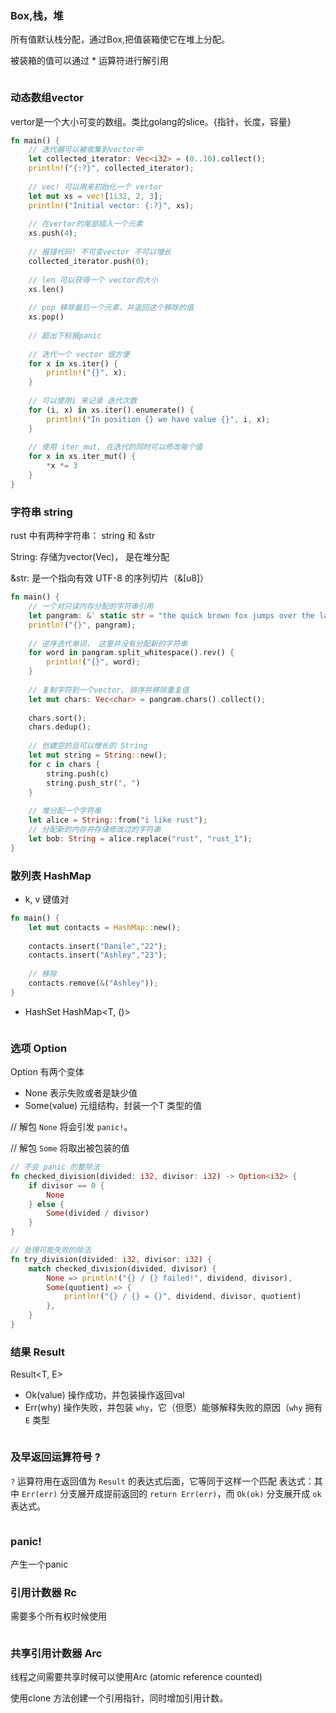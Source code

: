 ### Box,栈，堆

所有值默认栈分配，通过Box<T>,把值装箱使它在堆上分配。

被装箱的值可以通过 * 运算符进行解引用

```rust

```

### 动态数组vector

vertor是一个大小可变的数组。类比golang的slice。{指针，长度，容量}

```rust
fn main() {
    // 迭代器可以被收集到vector中
    let collected_iterator: Vec<i32> = (0..10).collect();
    println!("{:?}", collected_iterator);
	
    // vec! 可以用来初始化一个 vertor
    let mut xs = vec![1i32, 2, 3];
    println!("Initial vector: {:?}", xs);
    
    // 在vertor的尾部插入一个元素
    xs.push(4);
    
   	// 报错代码! 不可变vector 不可以增长
    collected_iterator.push(0);
    
    // len 可以获得一个 vector的大小
    xs.len()
    
    // pop 移除最后一个元素，并返回这个移除的值
    xs.pop()
    
    // 超出下标报panic
    
    // 迭代一个 vector 很方便
    for x in xs.iter() {
        println!("{}", x);
    }
    
    // 可以使用i 来记录 迭代次数
    for (i, x) in xs.iter().enumerate() {
        println!("In position {} we have value {}", i, x);
    }
    
    // 使用 iter_mut, 在迭代的同时可以修改每个值
    for x in xs.iter_mut() {
        *x *= 3
    }
}
```

### 字符串 string

rust 中有两种字符串： string  和 &str

String:  存储为vector(Vec<u8>)， 是在堆分配

&str:  是一个指向有效 UTF-8 的序列切片（&[u8]）

```rust
fn main() {
    // 一个对只读内存分配的字符串引用
    let pangram: &' static str = "the quick brown fox jumps over the lazy dog"
    println!("{}", pangram);
    
    // 逆序迭代单词， 这里并没有分配新的字符串
    for word in pangram.split_whitespace().rev() {
        println!("{}", word);
    }
    
    // 复制字符到一个vector, 排序并移除重复值
    let mut chars: Vec<char> = pangram.chars().collect();
    
    chars.sort();
    chars.dedup();
    
    // 创建空的且可以增长的 String
    let mut string = String::new();
    for c in chars {
        string.push(c)
        string.push_str(", ")
    }
    
    // 堆分配一个字符串
    let alice = String::from("i like rust");
    // 分配新的内存并存储修改过的字符串
    let bob: String = alice.replace("rust", "rust_1");
}
```

### 散列表 HashMap

- k, v 键值对

```rust
fn main() {
    let mut contacts = HashMap::new();
    
    contacts.insert("Danile","22");
    contacts.insert("Ashley","23");
    
    // 移除
    contacts.remove(&("Ashley")); 
}
```

- HashSet   HashMap<T, ()>

```rust

```



### 选项 Option 

Option<T> 有两个变体

- None 表示失败或者是缺少值
- Some(value)  元组结构，封装一个T 类型的值

// 解包 `None` 将会引发 `panic!`。

// 解包 `Some` 将取出被包装的值

```rust
// 不会 panic 的整除法
fn checked_division(divided: i32, divisor: i32) -> Option<i32> {
    if divisor == 0 {
        None
    } else {
        Some(divided / divisor)
    }
}

// 处理可能失败的除法
fn try_division(divided: i32, divisor: i32) {
    match checked_division(divided, divisor) {
        None => println!("{} / {} failed!", dividend, divisor),
        Some(quotient) => {
            println!("{} / {} = {}", dividend, divisor, quotient)
        },
    }
}
```

### 结果 Result

Result<T, E>

- Ok(value)  操作成功，并包装操作返回val
- Err(why)  操作失败，并包装 `why`，它（但愿）能够解释失败的原因（`why` 拥有 `E` 类型

```rust
```

### 及早返回运算符号 ?

`?` 运算符用在返回值为 `Result` 的表达式后面，它等同于这样一个匹配 表达式：其中 `Err(err)` 分支展开成提前返回的 `return Err(err)`，而 `Ok(ok)` 分支展开成 `ok` 表达式。

```rust
```

### panic! 

产生一个panic



### 引用计数器 Rc

需要多个所有权时候使用

```rust
```

### 共享引用计数器 Arc

线程之间需要共享时候可以使用Arc (atomic reference counted)

使用clone 方法创建一个引用指针，同时增加引用计数。 

```rust
```



